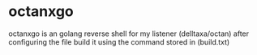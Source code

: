 # octanxgo

octanxgo is an golang reverse shell for my listener (delltaxa/octan)
after configuring the file build it using the command stored in (build.txt)

